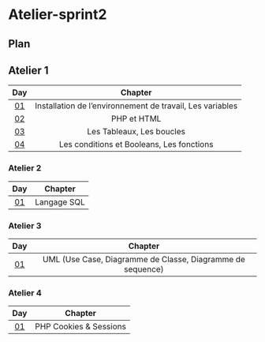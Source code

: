 # Atelier-sprint2


## Plan

## Atelier 1
| Day | Chapter |
|:---:|:---:|
| [01](./Atelier_01/01.md) | Installation de l’environnement de travail, Les variables  |
| [02](./Atelier_01/02.md) | PHP et HTML |
| [03](./Atelier_01/03.md) | Les Tableaux, Les boucles |
| [04](./Atelier_01/04.md) | Les conditions et Booleans, Les fonctions |

### Atelier 2

| Day | Chapter |
|:---:|:---:|
| [01](./Atelier_02/01.md) | Langage SQL |

### Atelier 3

| Day | Chapter |
|:---:|:---:|
| [01](./Atelier_03/01.md) | UML (Use Case, Diagramme de Classe, Diagramme de sequence) |

### Atelier 4

| Day | Chapter |
|:---:|:---:|
| [01](./Atelier_04/01.md) | PHP Cookies & Sessions |